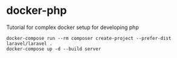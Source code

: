 # docker-php
Tutorial for complex docker setup for developing php

```shell
docker-compose run --rm composer create-project --prefer-dist laravel/laravel .
docker-compose up -d --build server 
```